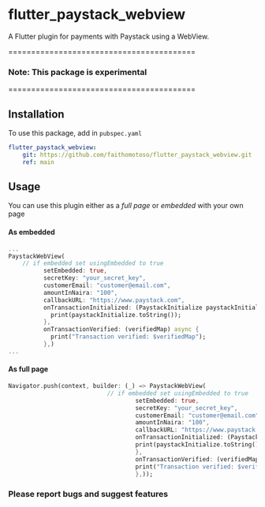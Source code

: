 # flutter_paystack_webview
A Flutter plugin for payments with Paystack using a WebView.

=========================================
### Note: This package is experimental
=========================================

## Installation
To use this package, add in `pubspec.yaml`
```yaml
flutter_paystack_webview:
    git: https://github.com/faithomotoso/flutter_paystack_webview.git
    ref: main
```

## Usage

You can use this plugin either as a *full page* or *embedded* with your own page

#### As embedded
```dart
...
PaystackWebView(
    // if embedded set usingEmbedded to true
          setEmbedded: true,
          secretKey: "your_secret_key",
          customerEmail: "customer@email.com",
          amountInNaira: "100",
          callbackURL: "https://www.paystack.com",
          onTransactionInitialized: (PaystackInitialize paystackInitialize) {
            print(paystackInitialize.toString());
          },
          onTransactionVerified: (verifiedMap) async {
            print("Transaction verified: $verifiedMap");
          },)
...
```

#### As full page
```dart
Navigator.push(context, builder: (_) => PaystackWebView(
                            // if embedded set usingEmbedded to true
                                    setEmbedded: true,
                                    secretKey: "your_secret_key",
                                    customerEmail: "customer@email.com",
                                    amountInNaira: "100",
                                    callbackURL: "https://www.paystack.com",
                                    onTransactionInitialized: (PaystackInitialize paystackInitialize) {
                                    print(paystackInitialize.toString());
                                    },
                                    onTransactionVerified: (verifiedMap) async {
                                    print("Transaction verified: $verifiedMap");
                                    },));
```


### Please report bugs and suggest features

